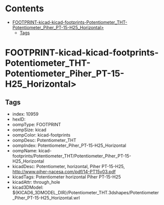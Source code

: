 



Contents
========

* [FOOTPRINT-kicad-kicad-footprints-Potentiometer_THT-Potentiometer_Piher_PT-15-H25_Horizontal>](#footprint-kicad-kicad-footprints-potentiometer_tht-potentiometer_piher_pt-15-h25_horizontal)
	* [Tags](#tags)

# FOOTPRINT-kicad-kicad-footprints-Potentiometer_THT-Potentiometer_Piher_PT-15-H25_Horizontal>

## Tags

- index: 10959
- hexID: 
- oompType: FOOTPRINT
- oompSize: kicad
- oompColor: kicad-footprints
- oompDesc: Potentiometer_THT
- oompIndex: Potentiometer_Piher_PT-15-H25_Horizontal
- oompName: kicad-footprints/Potentiometer_THT/Potentiometer_Piher_PT-15-H25_Horizontal
- kicadDesc: Potentiometer, horizontal, Piher PT-15-H25, http://www.piher-nacesa.com/pdf/14-PT15v03.pdf
- kicadTags: Potentiometer horizontal Piher PT-15-H25
- kicadAttr: through_hole
- kicad3DModel: ${KICAD6_3DMODEL_DIR}/Potentiometer_THT.3dshapes/Potentiometer_Piher_PT-15-H25_Horizontal.wrl
